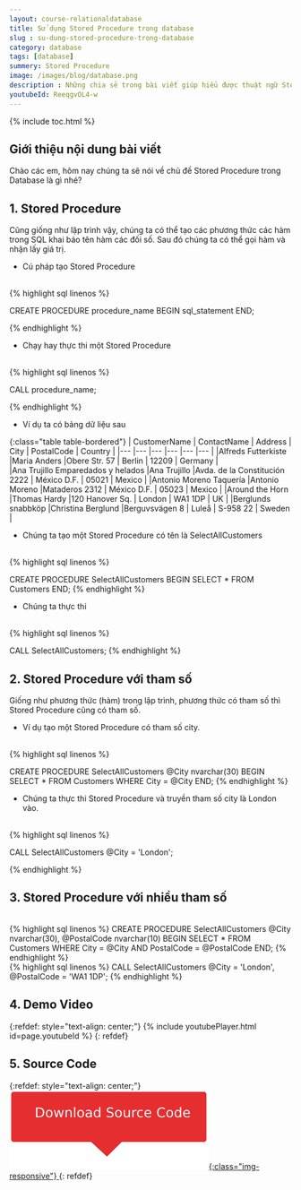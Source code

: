 ```yaml
---
layout: course-relationaldatabase
title: Sử dụng Stored Procedure trong database
slug : su-dung-stored-procedure-trong-database
category: database
tags: [database]
summery: Stored Procedure    
image: /images/blog/database.png
description : Những chia sẻ trong bài viết giúp hiểu được thuật ngữ Stored Procedure trong Database. Người đọc cũng sẽ được hướng dẫn cú pháp để tạo Stored Procedure trong Database thông qua các ví dụ cụ thể được đưa ra trong bài. Ngoài ra, bài viết cũng trình bày về Stored Procedure với tham số và Stored Procedure với nhiều tham số sử dụng trong Database. Từ đó áp dụng được Stored Procedure trong lập trình Database hiệu quả hơn.
youtubeId: ReeqgvOL4-w
---
```


{% include toc.html %}

## **Giới thiệu nội dung bài viết**

Chào các em, hôm nay chúng ta sẽ nói về chủ đề Stored Procedure trong Database là gì nhé?

## **1. Stored Procedure**

Cũng giống như lập trình vậy, chúng ta có thể tạo các phương thức các hàm trong SQL khai báo tên hàm các đối số. Sau đó chúng ta có thể gọi hàm và nhận lấy giá trị.

- Cú pháp tạo Stored Procedure

<br>
{% highlight sql linenos %}

CREATE PROCEDURE procedure_name
BEGIN
sql_statement
END;

{% endhighlight %}

- Chạy hay thực thi một Stored Procedure

<br>
{% highlight sql linenos %}

CALL procedure_name; 

{% endhighlight %}

- Ví dụ ta có bảng dữ liệu sau

{:class="table table-bordered"}
|  CustomerName  					|  ContactName	    |   Address	  					| 	City		|	PostalCode	|	Country		|
|---	            				|---	            |---	     					|---			|---			|---			|
|Alfreds Futterkiste				|Maria Anders		|Obere Str. 57					|	Berlin		|	12209		|	Germany		|		
|Ana Trujillo Emparedados y helados	|Ana Trujillo		|Avda. de la Constitución 2222	|	México D.F.	|	05021		|	Mexico		|
|Antonio Moreno Taquería			|Antonio Moreno		|Mataderos 2312					|	México D.F.	|	05023		|	Mexico		|
|Around the Horn					|Thomas Hardy		|120 Hanover Sq.				|	London		|	WA1 1DP		|	UK			|
|Berglunds snabbköp					|Christina Berglund	|Berguvsvägen 8					|	Luleå		|	S-958 22	|	Sweden		|


- Chúng ta tạo một Stored Procedure có tên là SelectAllCustomers

<br>
{% highlight sql linenos %}

CREATE PROCEDURE SelectAllCustomers
BEGIN
SELECT * FROM Customers
END;
{% endhighlight %}

- Chúng ta thực thi

<br>
{% highlight sql linenos %}

CALL SelectAllCustomers;
{% endhighlight %}

## **2. Stored Procedure với tham số**

Giống như phương thức (hàm) trong lập trình, phương thức có tham số thì Stored Procedure cũng có tham số.

- Ví dụ tạo một Stored Procedure có tham số city.

<br>
{% highlight sql linenos %}

CREATE PROCEDURE SelectAllCustomers @City nvarchar(30)
BEGIN
SELECT * FROM Customers WHERE City = @City
END;
{% endhighlight %}

- Chúng ta thực thi Stored Procedure và truyền tham số city là London vào.


<br>
{% highlight sql linenos %}

CALL SelectAllCustomers @City = 'London'; 

{% endhighlight %}

## **3. Stored Procedure với nhiều tham số**

<br>
{% highlight sql linenos %}
CREATE PROCEDURE SelectAllCustomers @City nvarchar(30), @PostalCode nvarchar(10)
BEGIN
SELECT * FROM Customers WHERE City = @City AND PostalCode = @PostalCode
END;
{% endhighlight %}

<br>
{% highlight sql linenos %}
CALL SelectAllCustomers @City = 'London', @PostalCode = 'WA1 1DP'; 
{% endhighlight %}

## **4. Demo Video**

{:refdef: style="text-align: center;"}
{% include youtubePlayer.html id=page.youtubeId %}
{: refdef}

## **5. Source Code**

{:refdef: style="text-align: center;"}
<a href="https://github.com/levunguyen/Database-Mysql" target="_blank"> ![Sourcecode ](/images/icon/githubsource.png){:class="img-responsive"} </a>
{: refdef}


